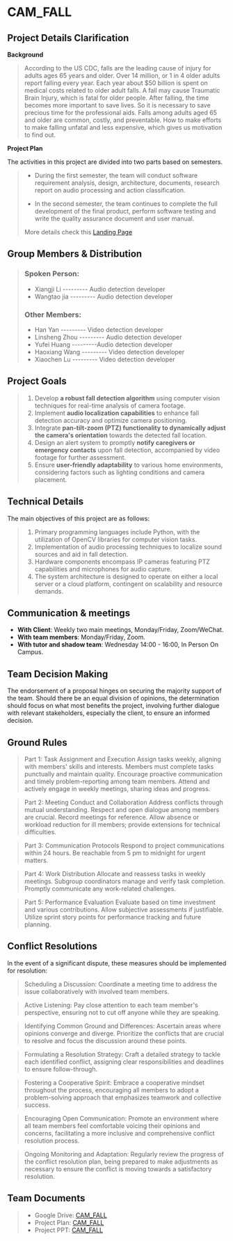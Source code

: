# CAM_FALL

## Project Details Clarification
**Background**
>According to the US CDC, falls are the leading cause of injury for adults ages 65 years and older. Over 14 million, or 1 in 4 older adults report falling every year.
Each year about $50 billion is spent on medical costs related to older adult falls.
A fall may cause Traumatic Brain Injury, which is fatal for older people. After falling, the time becomes more important to save lives. 
So it is necessary to save precious time for the professional aids.
Falls among adults aged 65 and older are common, costly, and preventable. How to make efforts to make falling unfatal and less expensive, which gives us motivation to find out.

**Project Plan**

The activities in this project are divided into two parts based on semesters.
> - During the first semester, the team will conduct software requirement analysis, design, architecture, documents, research report on audio processing and action classification. 
>
> - In the second semester, the team continues to complete the full development of the final product, perform software testing and write the quality assurance document and user manual.
> 
> More details check this [Landing Page](https://sites.google.com/view/camfall/home) 

## Group Members & Distribution
> ### Spoken Person:
> - Xiangji Li --------- Audio detection developer
> - Wangtao jia --------- Audio detection developer
>### Other Members:
> - Han Yan --------- Video detection developer
> - Linsheng Zhou --------- Audio detection developer
> - Yufei Huang ---------Audio detection developer
> - Haoxiang Wang --------- Video detection developer
> - Xiaochen Lu --------- Video detection developer

## Project Goals
> <ol><li> Develop <strong>a robust fall detection algorithm</strong> using computer vision techniques for real-time analysis of camera footage.</li>
> <li> Implement <strong>audio localization capabilities</strong> to enhance fall detection accuracy and optimize camera positioning.</li>
> <li> Integrate <strong>pan-tilt-zoom (PTZ) functionality to dynamically adjust the camera's orientation</strong> towards the detected fall location.</li>
> <li> Design an alert system to promptly <strong>notify caregivers or emergency contacts</strong> upon fall detection, accompanied by video footage for further assessment.</li>
> <li> Ensure <strong>user-friendly adaptability</strong> to various home environments, considering factors such as lighting conditions and camera placement.</li></ol>

## Technical Details
The main objectives of this project are as follows:
> 1. Primary programming languages include Python, with the utilization of OpenCV libraries for computer vision tasks.	
> 2. Implementation of audio processing techniques to localize sound sources and aid in fall detection.	
> 3. Hardware components encompass IP cameras featuring PTZ capabilities and microphones for audio capture.
> 4. The system architecture is designed to operate on either a local server or a cloud platform, contingent on scalability and resource demands. 


## Communication &  meetings
- <strong>With Client</strong>: Weekly two main meetings, Monday/Friday, Zoom/WeChat.
- <strong>With team members</strong>: Monday/Friday, Zoom.
- <strong>With tutor and shadow team</strong>:  Wednesday 14:00 - 16:00, In Person On Campus.

## Team Decision Making
The endorsement of a proposal hinges on securing the majority support of the team. Should there be an equal division of opinions, 
the determination should focus on what most benefits the project, involving further dialogue with relevant stakeholders, especially the client, to ensure an informed decision.

## Ground Rules
>Part 1: Task Assignment and Execution
Assign tasks weekly, aligning with members' skills and interests.
Members must complete tasks punctually and maintain quality.
Encourage proactive communication and timely problem-reporting among team members.
Attend and actively engage in weekly meetings, sharing ideas and progress.

>Part 2: Meeting Conduct and Collaboration
Address conflicts through mutual understanding.
Respect and open dialogue among members are crucial.
Record meetings for reference.
Allow absence or workload reduction for ill members; provide extensions for technical difficulties.

>Part 3: Communication Protocols
Respond to project communications within 24 hours.
Be reachable from 5 pm to midnight for urgent matters.

>Part 4: Work Distribution
Allocate and reassess tasks in weekly meetings.
Subgroup coordinators manage and verify task completion.
Promptly communicate any work-related challenges.

>Part 5: Performance Evaluation
Evaluate based on time investment and various contributions.
Allow subjective assessments if justifiable.
Utilize sprint story points for performance tracking and future planning.

## Conflict Resolutions
In the event of a significant dispute, these measures should be implemented for resolution:

>Scheduling a Discussion: Coordinate a meeting time to address the issue collaboratively with involved team members.

>Active Listening: Pay close attention to each team member's perspective, ensuring not to cut off anyone while they are speaking.

>Identifying Common Ground and Differences: Ascertain areas where opinions converge and diverge. Prioritize the conflicts that are crucial to resolve and focus the discussion around these points.

>Formulating a Resolution Strategy: Craft a detailed strategy to tackle each identified conflict, assigning clear responsibilities and deadlines to ensure follow-through.

>Fostering a Cooperative Spirit: Embrace a cooperative mindset throughout the process, encouraging all members to adopt a problem-solving approach that emphasizes teamwork and collective success.

>Encouraging Open Communication: Promote an environment where all team members feel comfortable voicing their opinions and concerns, facilitating a more inclusive and comprehensive conflict resolution process.

>Ongoing Monitoring and Adaptation: Regularly review the progress of the conflict resolution plan, being prepared to make adjustments as necessary to ensure the conflict is moving towards a satisfactory resolution.

## Team Documents
> - Google Drive: [CAM_FALL](https://drive.google.com/drive/folders/12V82oPr8k9lfGV2OUOp5m7_T-CUSPD1q?usp=sharing)
> - Project Plan: [CAM_FALL](https://docs.google.com/spreadsheets/d/1ip9EEDipJdC9SIObPYP8uPJm-4xvLkT1vBTeaOzzqTw/edit?usp=sharing)
> - Project PPT: [CAM_FALL](https://docs.google.com/presentation/d/1OmfSGlF1L1vXUHwFf9lkToTIf5T2BsGEH4tTzuBUedk/edit?usp=sharing)


